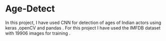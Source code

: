 # Age-Detect
In this project, I have used CNN for detection of ages of Indian actors using keras ,openCV and pandas . For this project I have used the IMFDB dataset with 19906 images for training .

